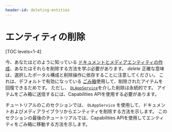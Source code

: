 ```yaml
---
header-id: deleting-entities
---
```


# エンティティの削除

[TOC levels=1-4]

今、あなたはどのように知っている [ドキュメントとメディアエンティティの作成](/docs/7-1/tutorials/-/knowledge_base/t/creating-files-folders-and-shortcuts)、あなたはそれらを削除する方法を学ぶ必要があります。 *delete* 正確な意味は、選択したポータル構成と削除操作に依存することに注意してください。 これは、デフォルトで有効になっている [ごみ箱](/docs/7-1/user/-/knowledge_base/u/restoring-deleted-assets)使用して、削除されたアイテムを回復できるためです。 ただし、 [`DLAppService`](@platform-ref@/7.1-latest/javadocs/portal-kernel/com/liferay/document/library/kernel/service/DLAppService.html)を介した削除は永続的です。 アイテムをごみ箱に送信するには、Capabilities APIを使用する必要があります。

チュートリアルのこのセクションでは、 `DLAppService` を使用して、ドキュメントおよびメディアライブラリからエンティティを削除する方法を示します。 このセクションの最後のチュートリアルでは、Capabilities APIを使用してエンティティをごみ箱に移動する方法を示します。
